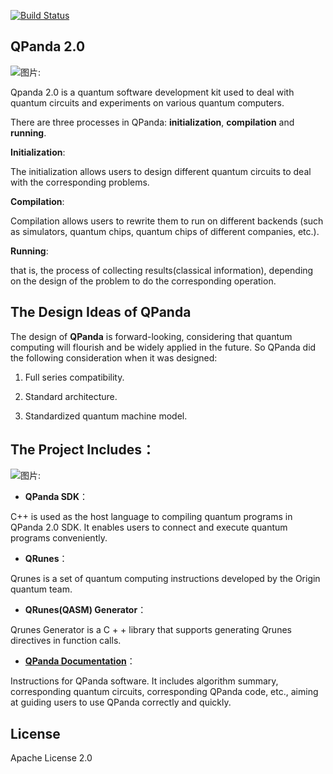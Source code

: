 [![Build Status](https://travis-ci.org/OriginQ/QPanda-SDK.svg?branch=master)](https://travis-ci.org/OriginQ/QPanda-SDK)
## QPanda 2.0


![图片: ](https://images-cdn.shimo.im/BtuP6aVe0oo2jRlZ/image.png)

Qpanda 2.0 is a quantum software development kit used to deal with quantum circuits and experiments on various quantum computers.

There are three processes in QPanda: **initialization**, **compilation** and **running**.

**Initialization**:

The initialization allows users to design different quantum circuits to deal with the corresponding problems.

**Compilation**:

Compilation allows users to rewrite them to run on different backends (such as simulators, quantum chips, quantum chips of different companies, etc.).

**Running**:

that is, the process of collecting results(classical information), depending on the design of the problem to do the corresponding operation.

## The Design Ideas of QPanda


The design of **QPanda** is forward-looking, considering that quantum computing will flourish and be widely applied in the future. So QPanda did the following consideration when it was designed:

1.  Full series compatibility.

2.  Standard architecture.

3.  Standardized quantum machine model.

## The Project Includes：

![图片: ](https://images-cdn.shimo.im/j71VAaimgHkKWXEW/image.png)

-   **QPanda SDK**：

C++ is used as the host language to compiling quantum programs in QPanda 2.0 SDK. It enables users to connect and execute quantum programs conveniently.

-   **QRunes**：

Qrunes is a set of quantum computing instructions developed by the Origin quantum team.

-   **QRunes(QASM) Generator**：

Qrunes Generator is a C + + library that supports generating Qrunes directives in function calls.

-   **[QPanda Documentation](./QPanda-2.0.Documentation/README.md)**：

 Instructions for QPanda software. It includes algorithm summary, corresponding quantum circuits, corresponding QPanda code, etc., aiming at guiding users to use QPanda correctly and quickly.

 ## License
 Apache License 2.0
